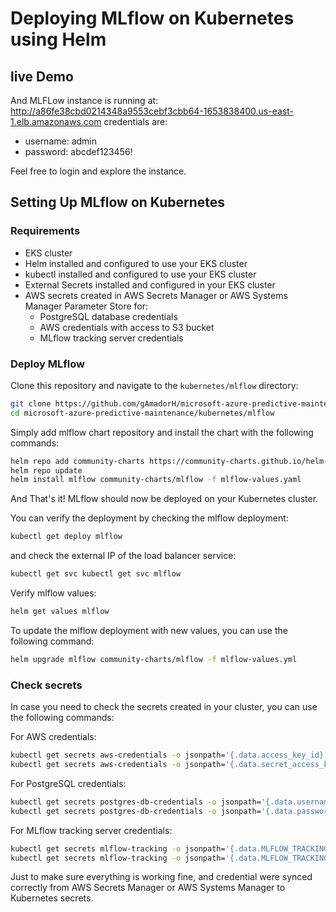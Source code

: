 # Deploying MLflow on Kubernetes using Helm

## live Demo

And MLFLow instance is running at: http://a86fe38cbd0214348a9553cebf3cbb64-1653838400.us-east-1.elb.amazonaws.com
credentials are:

- username: admin
- password: abcdef123456!

Feel free to login and explore the instance.

## Setting Up MLflow on Kubernetes

### Requirements

- EKS cluster
- Helm installed and configured to use your EKS cluster
- kubectl installed and configured to use your EKS cluster
- External Secrets installed and configured in your EKS cluster
- AWS secrets created in AWS Secrets Manager or AWS Systems Manager Parameter Store for:
  - PostgreSQL database credentials
  - AWS credentials with access to S3 bucket
  - MLflow tracking server credentials

### Deploy MLflow

Clone this repository and navigate to the `kubernetes/mlflow` directory:

```bash
git clone https://github.com/gAmadorH/microsoft-azure-predictive-maintenance.git
cd microsoft-azure-predictive-maintenance/kubernetes/mlflow
```

Simply add mlflow chart repository and install the chart with the following commands:

```bash
helm repo add community-charts https://community-charts.github.io/helm-charts
helm repo update
helm install mlflow community-charts/mlflow -f mlflow-values.yaml
```

And That's it! MLflow should now be deployed on your Kubernetes cluster. 

You can verify the deployment by checking the mlflow deployment:

```bash
kubectl get deploy mlflow
```

and check the external IP of the load balancer service:

```bash
kubectl get svc kubectl get svc mlflow
```

Verify mlflow values:

```bash
helm get values mlflow
```

To update the mlflow deployment with new values, you can use the following command:

```bash
helm upgrade mlflow community-charts/mlflow -f mlflow-values.yml
```

### Check secrets

In case you need to check the secrets created in your cluster, you can use the following commands:

For AWS credentials:

```bash
kubectl get secrets aws-credentials -o jsonpath='{.data.access_key_id}' | base64 --decode
kubectl get secrets aws-credentials -o jsonpath='{.data.secret_access_key}' | base64 --decode
```

For PostgreSQL credentials:

```bash
kubectl get secrets postgres-db-credentials -o jsonpath='{.data.username}' | base64 --decode
kubectl get secrets postgres-db-credentials -o jsonpath='{.data.password}' | base64 --decode
```

 For MLflow tracking server credentials:

```bash
kubectl get secrets mlflow-tracking -o jsonpath='{.data.MLFLOW_TRACKING_USERNAME}' | base64 --decode
kubectl get secrets mlflow-tracking -o jsonpath='{.data.MLFLOW_TRACKING_PASSWORD}' | base64 --decode
```

Just to make sure everything is working fine, and credential were synced correctly from AWS Secrets Manager or AWS Systems Manager to Kubernetes secrets.
